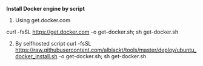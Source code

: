 **Install Docker engine by script**

1. Using get.docker.com

curl -fsSL https://get.docker.com -o get-docker.sh; sh get-docker.sh

2. By selfhosted script
curl -fsSL https://raw.githubusercontent.com/alblackt/tools/master/deploy/ubuntu_docker_install.sh -o get-docker.sh; sh get-docker.sh
